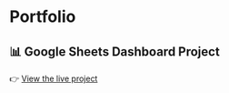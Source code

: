 # Portfolio

## 📊 Google Sheets Dashboard Project
👉 [View the live project](https://novalyticalab.github.io/Portfolio/)
